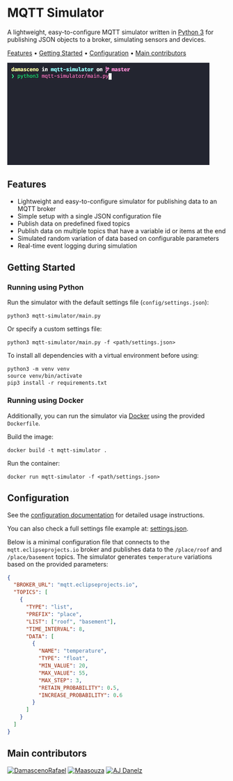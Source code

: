# MQTT Simulator

A lightweight, easy-to-configure MQTT simulator written in [Python 3](https://www.python.org/) for publishing JSON objects to a broker, simulating sensors and devices.

[Features](#features) •
[Getting Started](#getting-started) •
[Configuration](#configuration) •
[Main contributors](#main-contributors)

![Simulator Running](images/simulator-running.gif)

## Features

* Lightweight and easy-to-configure simulator for publishing data to an MQTT broker
* Simple setup with a single JSON configuration file
* Publish data on predefined fixed topics
* Publish data on multiple topics that have a variable id or items at the end
* Simulated random variation of data based on configurable parameters
* Real-time event logging during simulation

## Getting Started

### Running using Python

Run the simulator with the default settings file (`config/settings.json`):

```shell
python3 mqtt-simulator/main.py 
```

Or specify a custom settings file:

```shell
python3 mqtt-simulator/main.py -f <path/settings.json>
```

To install all dependencies with a virtual environment before using:

```shell
python3 -m venv venv
source venv/bin/activate
pip3 install -r requirements.txt
```

### Running using Docker

Additionally, you can run the simulator via [Docker](https://docs.docker.com/get-docker/) using the provided `Dockerfile`.

Build the image:

```shell
docker build -t mqtt-simulator .
```

Run the container:

```shell
docker run mqtt-simulator -f <path/settings.json>
```

## Configuration

See the [configuration documentation](./docs/configuration.md) for detailed usage instructions.

You can also check a full settings file example at: [settings.json](../config/settings.json).

Below is a minimal configuration file that connects to the `mqtt.eclipseprojects.io` broker and publishes data to the `/place/roof` and `/place/basement` topics. The simulator generates `temperature` variations based on the provided parameters:

```json
{
  "BROKER_URL": "mqtt.eclipseprojects.io",
  "TOPICS": [
    {
      "TYPE": "list",
      "PREFIX": "place",
      "LIST": ["roof", "basement"],
      "TIME_INTERVAL": 8,
      "DATA": [
        {
          "NAME": "temperature",
          "TYPE": "float",
          "MIN_VALUE": 20,
          "MAX_VALUE": 55,
          "MAX_STEP": 3,
          "RETAIN_PROBABILITY": 0.5,
          "INCREASE_PROBABILITY": 0.6
        }
      ]
    }
  ]
}
```

## Main contributors

[![DamascenoRafael](https://github.com/DamascenoRafael.png?size=70)](https://github.com/DamascenoRafael)
[![Maasouza](https://github.com/Maasouza.png?size=70)](https://github.com/Maasouza)
[![AJ Danelz](https://github.com/vordimous.png?size=70)](https://github.com/vordimous)
